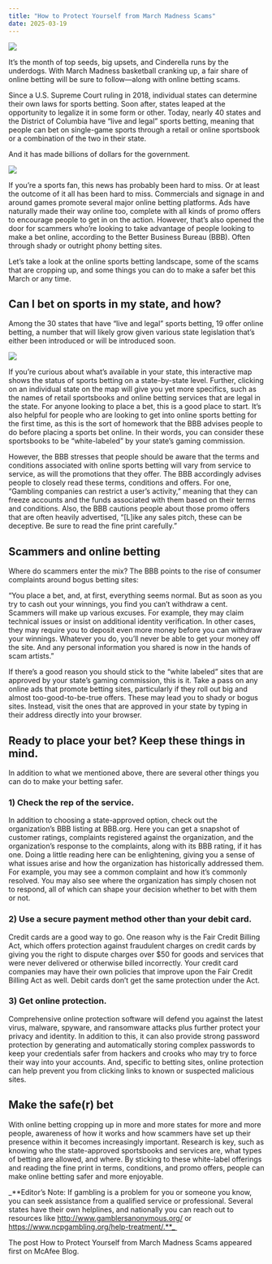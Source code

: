 ```yaml
---
title: "How to Protect Yourself from March Madness Scams"
date: 2025-03-19
---
```


![](https://www.mcafee.com/blogs/wp-content/uploads/2022/03/300x200_Blog_marchmadness.jpg)

It’s the month of top seeds, big upsets, and Cinderella runs by the underdogs. With March Madness basketball cranking up, a fair share of online betting will be sure to follow—along with online betting scams. 

Since a U.S. Supreme Court ruling in 2018, individual states can determine their own laws for sports betting. Soon after, states leaped at the opportunity to legalize it in some form or other. Today, nearly 40 states and the District of Columbia have “live and legal” sports betting, meaning that people can bet on single-game sports through a retail or online sportsbook or a combination of the two in their state. 

And it has made billions of dollars for the government.

![](https://www.mcafee.com/blogs/wp-content/uploads/2025/03/Screen-Shot-2025-03-18-at-4.36.57-PM-1024x558.png)

If you’re a sports fan, this news has probably been hard to miss. Or at least the outcome of it all has been hard to miss. Commercials and signage in and around games promote several major online betting platforms. Ads have naturally made their way online too, complete with all kinds of promo offers to encourage people to get in on the action. However, that’s also opened the door for scammers who’re looking to take advantage of people looking to make a bet online, according to the Better Business Bureau (BBB). Often through shady or outright phony betting sites. 

Let’s take a look at the online sports betting landscape, some of the scams that are cropping up, and some things you can do to make a safer bet this March or any time.  

## **Can I bet on sports in my state, and how?** 

Among the 30 states that have “live and legal” sports betting, 19 offer online betting, a number that will likely grow given various state legislation that’s either been introduced or will be introduced soon. 

![](https://www.mcafee.com/blogs/wp-content/uploads/2025/03/Screen-Shot-2025-03-18-at-4.40.34-PM.png)

If you’re curious about what’s available in your state, this interactive map shows the status of sports betting on a state-by-state level. Further, clicking on an individual state on the map will give you yet more specifics, such as the names of retail sportsbooks and online betting services that are legal in the state. For anyone looking to place a bet, this is a good place to start. It’s also helpful for people who are looking to get into online sports betting for the first time, as this is the sort of homework that the BBB advises people to do before placing a sports bet online. In their words, you can consider these sportsbooks to be “white-labeled” by your state’s gaming commission.

However, the BBB stresses that people should be aware that the terms and conditions associated with online sports betting will vary from service to service, as will the promotions that they offer. The BBB accordingly advises people to closely read these terms, conditions and offers. For one, “Gambling companies can restrict a user’s activity,” meaning that they can freeze accounts and the funds associated with them based on their terms and conditions. Also, the BBB cautions people about those promo offers that are often heavily advertised, “\[L\]ike any sales pitch, these can be deceptive. Be sure to read the fine print carefully.” 

## **Scammers and online betting** 

Where do scammers enter the mix? The BBB points to the rise of consumer complaints around bogus betting sites: 

“You place a bet, and, at first, everything seems normal. But as soon as you try to cash out your winnings, you find you can’t withdraw a cent. Scammers will make up various excuses. For example, they may claim technical issues or insist on additional identity verification. In other cases, they may require you to deposit even more money before you can withdraw your winnings. Whatever you do, you’ll never be able to get your money off the site. And any personal information you shared is now in the hands of scam artists.” 

If there’s a good reason you should stick to the “white labeled” sites that are approved by your state’s gaming commission, this is it. Take a pass on any online ads that promote betting sites, particularly if they roll out big and almost too-good-to-be-true offers. These may lead you to shady or bogus sites. Instead, visit the ones that are approved in your state by typing in their address directly into your browser. 

## **Ready to place your bet? Keep these things in mind.** 

In addition to what we mentioned above, there are several other things you can do to make your betting safer. 

### **1) Check the rep of the service.**

In addition to choosing a state-approved option, check out the organization’s BBB listing at BBB.org. Here you can get a snapshot of customer ratings, complaints registered against the organization, and the organization’s response to the complaints, along with its BBB rating, if it has one. Doing a little reading here can be enlightening, giving you a sense of what issues arise and how the organization has historically addressed them. For example, you may see a common complaint and how it’s commonly resolved. You may also see where the organization has simply chosen not to respond, all of which can shape your decision whether to bet with them or not. 

### **2) Use a secure payment method other than your debit card.**

Credit cards are a good way to go. One reason why is the Fair Credit Billing Act, which offers protection against fraudulent charges on credit cards by giving you the right to dispute charges over $50 for goods and services that were never delivered or otherwise billed incorrectly. Your credit card companies may have their own policies that improve upon the Fair Credit Billing Act as well. Debit cards don’t get the same protection under the Act. 

### **3) Get online protection.**

Comprehensive online protection software will defend you against the latest virus, malware, spyware, and ransomware attacks plus further protect your privacy and identity. In addition to this, it can also provide strong password protection by generating and automatically storing complex passwords to keep your credentials safer from hackers and crooks who may try to force their way into your accounts. And, specific to betting sites, online protection can help prevent you from clicking links to known or suspected malicious sites. 

## **Make the safe(r) bet** 

With online betting cropping up in more and more states for more and more people, awareness of how it works and how scammers have set up their presence within it becomes increasingly important. Research is key, such as knowing who the state-approved sportsbooks and services are, what types of betting are allowed, and where. By sticking to these white-label offerings and reading the fine print in terms, conditions, and promo offers, people can make online betting safer and more enjoyable. 

_**Editor’s Note: If gambling is a problem for you or someone you know, you can seek assistance from a qualified service or professional. Several states have their own helplines, and nationally you can reach out to resources like http://www.gamblersanonymous.org/ or https://www.ncpgambling.org/help-treatment/.**_ 

The post How to Protect Yourself from March Madness Scams appeared first on McAfee Blog.
